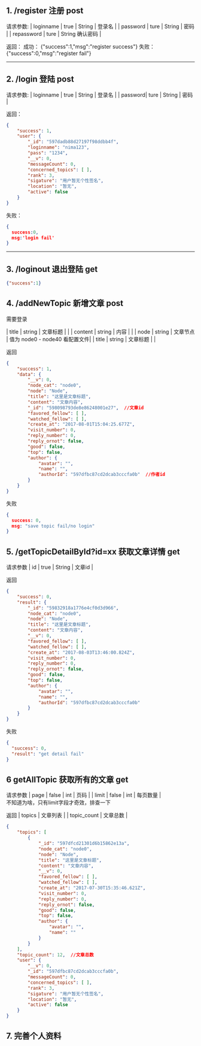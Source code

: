 ## 1. /register  注册 post
请求参数:
| loginname |	true |	String |	登录名 |
| password	| ture	| String	| 密码 |
| repassword	| ture	| String	确认密码 |

返回：
成功：
{"success":1,"msg":"register success"}
失败：
{"success":0,"msg":"register fail"}

---

## 2. /login  登陆   post
请求参数:
| loginname | 	true	| String	| 登录名 |
| password| 	ture | 	String | 	密码 |


返回：
```JSON
{
    "success": 1,
    "user": {
        "_id": "597dadb88d27197f98ddbb4f",
        "loginname": "nima123",
        "pass": "1234",
        "__v": 0,
        "messageCount": 0,
        "concerned_topics": [ ],
        "rank": 3,
        "sigature": "用户暂无个性签名",
        "location": "暂无",
        "active": false
    }
}
```
失败：
```JSON
{
  success:0,
  msg:'login fail'
}
```
---

## 3. /loginout  退出登陆  get
```JSON
{"success":1}
```

## 4. /addNewTopic  新增文章  post

需要登录

| title | string | 文章标题 | |
| content | string | 内容 | |
| node | string | 文章节点 | 值为 node0 - node40 看配置文件|
| title | string | 文章标题 |  |

返回
```JSON
{
    "success": 1,
    "data": {
        "__v": 0,
        "node_cat": "node0",
        "node": "Node",
        "title": "这里是文章标题",
        "content": "文章内容",
        "_id": "598098793de8e86248001e27",  //文章id
        "favored_fellow": [ ],
        "watched_fellow": [ ],
        "create_at": "2017-08-01T15:04:25.677Z",
        "visit_number": 0,
        "reply_number": 0,
        "reply_ornot": false,
        "good": false,
        "top": false,
        "author": {
            "avatar": "",
            "name": "",
            "authorId": "597dfbc87cd2dcab3cccfa0b"  //作者id
        }
    }
}
```

失败
```JSON
{
  success: 0,
  msg: "save topic fail/no login"
}
```

## 5.  /getTopicDetailById?id=xx  获取文章详情  get

请求参数
| id | 	true	| String	| 文章id |

返回
```JSON
{
    "success": 0,
    "result": {
        "_id": "59832918a1776e4cf0d3d966",
        "node_cat": "node0",
        "node": "Node",
        "title": "这里是文章标题",
        "content": "文章内容",
        "__v": 0,
        "favored_fellow": [ ],
        "watched_fellow": [ ],
        "create_at": "2017-08-03T13:46:00.824Z",
        "visit_number": 0,
        "reply_number": 0,
        "reply_ornot": false,
        "good": false,
        "top": false,
        "author": {
            "avatar": "",
            "name": "",
            "authorId": "597dfbc87cd2dcab3cccfa0b"
        }
    }
}
```
失败
```JSON
{
  "success": 0,
  "result": "get detail fail"
}
```

## 6 getAllTopic  获取所有的文章  get

请求参数
| page | 	false	| int	| 页码 |
| limit | 	false	| int	| 每页数量 |  
不知道为啥，只有limit字段才奇效，排查一下

返回
| topics | 文章列表 |
| topic_count | 文章总数 |
```JSON
{
    "topics": [
        {
            "_id": "597dfcd21301d6b15862e13a",
            "node_cat": "node0",
            "node": "Node",
            "title": "这里是文章标题",
            "content": "文章内容",
            "__v": 0,
            "favored_fellow": [ ],
            "watched_fellow": [ ],
            "create_at": "2017-07-30T15:35:46.621Z",
            "visit_number": 0,
            "reply_number": 0,
            "reply_ornot": false,
            "good": false,
            "top": false,
            "author": {
                "avatar": "",
                "name": ""
            }
        }
    ],
    "topic_count": 12,  //文章总数
    "user": {
        "__v": 0,
        "_id": "597dfbc87cd2dcab3cccfa0b",
        "messageCount": 0,
        "concerned_topics": [ ],
        "rank": 3,
        "sigature": "用户暂无个性签名",
        "location": "暂无",
        "active": false
    }
}
```

## 7. 完善个人资料
